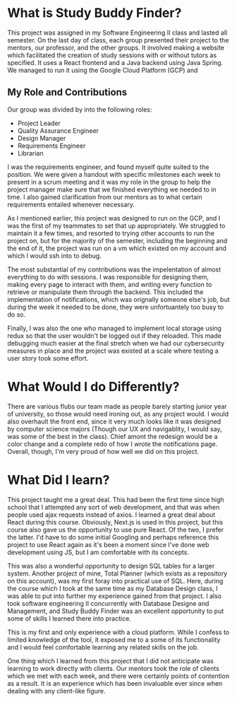 # What is Study Buddy Finder?
This project was assigned in my Software Engineering II class and lasted all semester. On the last day of class, each group presented their project to the mentors, our professor, and the other groups. It involved making a website which facilitated the creation of study sessions with or without tutors as specified. It uses a React frontend and a Java backend using Java Spring. We managed to run it using the Google Cloud Platform (GCP) and 

## My Role and Contributions
Our group was divided by into the following roles:
- Project Leader
- Quality Assurance Engineer
- Design Manager
- Requirements Engineer
- Librarian

I was the requirements engineer, and found myself quite suited to the position. We were given a handout with specific milestones each week to present in a scrum meeting and it was my role in the group to help the project manager make sure that we finished everything we needed to in time. I also gained clarification from our mentors as to what certain requirements entailed whenever necessary.

As I mentioned earlier, this project was designed to run on the GCP, and I was the first of my teammates to set that up appropriately. We struggled to maintain it a few times, and resorted to trying other accounts to run the project on, but for the majority of the semester, including the beginning and the end of it, the project was run on a vm which existed on my account and which I would ssh into to debug.

The most substantial of my contributions was the impelentation of almost everything to do with sessions. I was responsible for designing them, making every page to interact with them, and writing every function to retrieve or manipulate them through the backend. This included the implementation of notifications, which was orignally someone else's job, but during the week it needed to be done, they were unfortuantely too busy to do so.

Finally, I was also the one who managed to implement local storage using redux so that the user wouldn't be logged out if they reloaded. This made debugging much easier at the final stretch when we had our cybersecurity measures in place and the project was existed at a scale where testing a user story took some effort.

# What Would I do Differently?
There are various flubs our team made as people barely starting junior year of university, so those would need ironing out, as any project would. I would also overhault the front end, since it very much looks like it was designed by computer science majors (Though our UX and navigablity, I would say, was some of the best in the class). Chief amont the redesign would be a color change and a complete redo of how I wrote the notifications page. Overall, though, I'm very proud of how well we did on this project.

# What Did I learn?
This project taught me a great deal. This had been the first time since high school that I attempted any sort of web development, and that was when people used ajax requests instead of axios. I learned a great deal about React during this course. Obviously, Next.js is used in this project, but this course also gave us the opportunity to use pure React. Of the two, I prefer the latter. I'd have to do some initial Googling and perhaps reference this project to use React again as it's been a moment since I've done web development using JS, but I am comfortable with its concepts.

This was also a wonderful opportunity to design SQL tables for a larger system. Another project of mine, Total Planner (which exists as a repository on this account), was my first foray into practical use of SQL. Here, during the course which I took at the same time as my Database Design class, I was able to put into further my experience gained from that project. I also took software engineering II concurrently with Database Designe and Management, and Study Buddy Finder was an excellent opportunity to put some of skills I learned there into practice.

This is my first and only experience with a cloud platform. While I confess to limited knowledge of the tool, it exposed me to a some of its functionality and I would feel comfortable learning any related skills on the job.

One thing which I learned from this project that I did not anticipate was learning to work directly with clients. Our mentors took the role of clients which we met with each week, and there were certainly points of contention as a result. It is an experience which has been invaluable ever since when dealing with any client-like figure.
